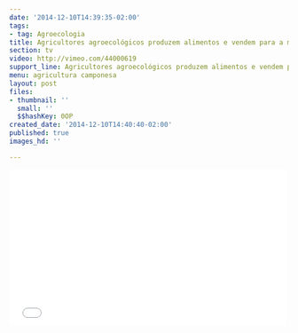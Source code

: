 ```yaml
---
date: '2014-12-10T14:39:35-02:00'
tags:
- tag: Agroecologia
title: Agricultores agroecológicos produzem alimentos e vendem para a merenda
section: tv
video: http://vimeo.com/44000619
support_line: Agricultores agroecológicos produzem alimentos e vendem para a merenda
menu: agricultura camponesa
layout: post
files:
- thumbnail: ''
  small: ''
  $$hashKey: 0OP
created_date: '2014-12-10T14:40:40-02:00'
published: true
images_hd: ''

---
```

<p><iframe allowfullscreen="" frameborder="0" height="281" mozallowfullscreen="" src="//player.vimeo.com/video/44000619" webkitallowfullscreen="" width="500"></iframe></p>
